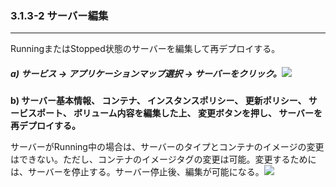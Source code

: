 ### 3.1.3-2 サーバー編集

---

RunningまたはStopped状態のサーバーを編集して再デプロイする。

##### a\) サービス → アプリケーションマップ選択 → サーバーをクリック。![](/assets/EN/2.5/3.1.3-2_2.png)

**b\) サーバー基本情報、 コンテナ、 インスタンスポリシー、 更新ポリシー、 サービスポート、 ボリューム内容を編集した上、 変更ボタンを押し、 サーバーを再デプロイする。**

サーバーがRunning中の場合は、サーバーのタイプとコンテナのイメージの変更はできない。ただし、コンテナのイメージタグの変更は可能。変更するためには、サーバーを停止する。サーバー停止後、編集が可能になる。![](/assets/EN/2.5/3.1.3-2_3.png)

